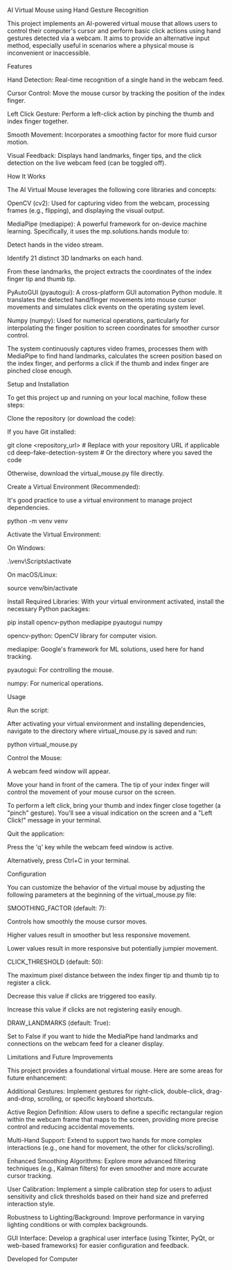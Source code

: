 AI Virtual Mouse using Hand Gesture Recognition

This project implements an AI-powered virtual mouse that allows users to control their computer's cursor and perform basic click actions using hand gestures detected via a webcam. It aims to provide an alternative input method, especially useful in scenarios where a physical mouse is inconvenient or inaccessible.

Features

Hand Detection: Real-time recognition of a single hand in the webcam feed.

Cursor Control: Move the mouse cursor by tracking the position of the index finger.

Left Click Gesture: Perform a left-click action by pinching the thumb and index finger together.

Smooth Movement: Incorporates a smoothing factor for more fluid cursor motion.

Visual Feedback: Displays hand landmarks, finger tips, and the click detection on the live webcam feed (can be toggled off).

How It Works

The AI Virtual Mouse leverages the following core libraries and concepts:

OpenCV (cv2): Used for capturing video from the webcam, processing frames (e.g., flipping), and displaying the visual output.

MediaPipe (mediapipe): A powerful framework for on-device machine learning. Specifically, it uses the mp.solutions.hands module to:

Detect hands in the video stream.

Identify 21 distinct 3D landmarks on each hand.

From these landmarks, the project extracts the coordinates of the index finger tip and thumb tip.

PyAutoGUI (pyautogui): A cross-platform GUI automation Python module. It translates the detected hand/finger movements into mouse cursor movements and simulates click events on the operating system level.

Numpy (numpy): Used for numerical operations, particularly for interpolating the finger position to screen coordinates for smoother cursor control.

The system continuously captures video frames, processes them with MediaPipe to find hand landmarks, calculates the screen position based on the index finger, and performs a click if the thumb and index finger are pinched close enough.

Setup and Installation

To get this project up and running on your local machine, follow these steps:

Clone the repository (or download the code):

If you have Git installed:

git clone <repository_url> # Replace with your repository URL if applicable
cd deep-fake-detection-system # Or the directory where you saved the code

Otherwise, download the virtual_mouse.py file directly.

Create a Virtual Environment (Recommended):

It's good practice to use a virtual environment to manage project dependencies.

python -m venv venv

Activate the Virtual Environment:

On Windows:

.\venv\Scripts\activate

On macOS/Linux:

source venv/bin/activate

Install Required Libraries:
With your virtual environment activated, install the necessary Python packages:

pip install opencv-python mediapipe pyautogui numpy

opencv-python: OpenCV library for computer vision.

mediapipe: Google's framework for ML solutions, used here for hand tracking.

pyautogui: For controlling the mouse.

numpy: For numerical operations.

Usage

Run the script:

After activating your virtual environment and installing dependencies, navigate to the directory where virtual_mouse.py is saved and run:

python virtual_mouse.py

Control the Mouse:

A webcam feed window will appear.

Move your hand in front of the camera. The tip of your index finger will control the movement of your mouse cursor on the screen.

To perform a left click, bring your thumb and index finger close together (a "pinch" gesture). You'll see a visual indication on the screen and a "Left Click!" message in your terminal.

Quit the application:

Press the 'q' key while the webcam feed window is active.

Alternatively, press Ctrl+C in your terminal.

Configuration

You can customize the behavior of the virtual mouse by adjusting the following parameters at the beginning of the virtual_mouse.py file:

SMOOTHING_FACTOR (default: 7):

Controls how smoothly the mouse cursor moves.

Higher values result in smoother but less responsive movement.

Lower values result in more responsive but potentially jumpier movement.

CLICK_THRESHOLD (default: 50):

The maximum pixel distance between the index finger tip and thumb tip to register a click.

Decrease this value if clicks are triggered too easily.

Increase this value if clicks are not registering easily enough.

DRAW_LANDMARKS (default: True):

Set to False if you want to hide the MediaPipe hand landmarks and connections on the webcam feed for a cleaner display.

Limitations and Future Improvements

This project provides a foundational virtual mouse. Here are some areas for future enhancement:

Additional Gestures: Implement gestures for right-click, double-click, drag-and-drop, scrolling, or specific keyboard shortcuts.

Active Region Definition: Allow users to define a specific rectangular region within the webcam frame that maps to the screen, providing more precise control and reducing accidental movements.

Multi-Hand Support: Extend to support two hands for more complex interactions (e.g., one hand for movement, the other for clicks/scrolling).

Enhanced Smoothing Algorithms: Explore more advanced filtering techniques (e.g., Kalman filters) for even smoother and more accurate cursor tracking.

User Calibration: Implement a simple calibration step for users to adjust sensitivity and click thresholds based on their hand size and preferred interaction style.

Robustness to Lighting/Background: Improve performance in varying lighting conditions or with complex backgrounds.

GUI Interface: Develop a graphical user interface (using Tkinter, PyQt, or web-based frameworks) for easier configuration and feedback.

Developed for Computer